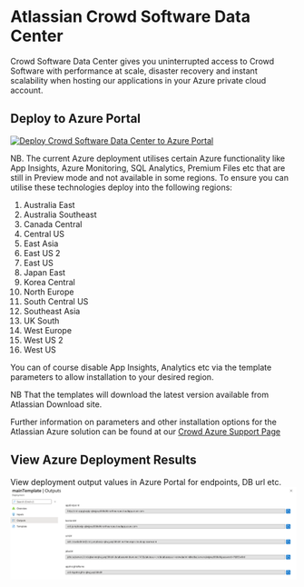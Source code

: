 # Atlassian Crowd Software Data Center

Crowd Software Data Center gives you uninterrupted access to Crowd Software with performance at scale, disaster recovery and instant scalability when hosting our applications in your Azure private cloud account.

## Deploy to Azure Portal

[![Deploy Crowd Software Data Center to Azure Portal](https://azuredeploy.net/deploybutton.png)](https://portal.azure.com/#create/Microsoft.Template/uri/https%3A%2F%2Fbitbucket.org%2Fatlassian%2Fatlassian-azure-deployment%2Fraw%2Fmaster%2Fcrowd%2FmainTemplate.json)

NB. The current Azure deployment utilises certain Azure functionality like App Insights, Azure Monitoring, SQL Analytics, Premium Files etc that are still in Preview mode and not available in some regions. To ensure you can utilise these technologies deploy into the following regions:  

1. Australia East
2. Australia Southeast
3. Canada Central
4. Central US
5. East Asia
6. East US 2
7. East US
8. Japan East
9. Korea Central
10. North Europe
11. South Central US
12. Southeast Asia
13. UK South
14. West Europe
15. West US 2
16. West US

You can of course disable App Insights, Analytics etc via the template parameters to allow installation to your desired region.  

NB That the templates will download the latest version available from Atlassian Download site.

Further information on parameters and other installation options for the Atlassian Azure solution can be found at our [Crowd Azure Support Page](https://confluence.atlassian.com/adminjiraserver075/getting-started-with-jira-data-center-on-azure-937183335.html)  

## View Azure Deployment Results

View deployment output values in Azure Portal for endpoints, DB url etc.  
![alt text](images/CrowdDeploymentResults.png "Crowd Deployment Results")
